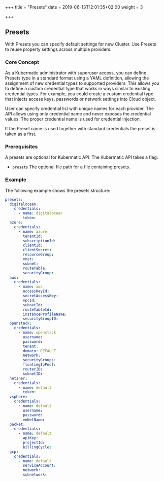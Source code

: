 +++
title = "Presets"
date = 2019-06-13T12:01:35+02:00
weight = 3

+++

## Presets

With Presets you can specify default settings for new Cluster. Use Presets to reuse property settings across multiple providers.

### Core Concept

As a Kubermatic administrator with superuser access, you can define Presets type in a standard format using a YAML
definition, allowing the assignment of new credential types to supported providers. This allows you to define a custom
credential type that works in ways similar to existing credential types. For example, you could create a custom credential
type that injects access keys, passwords or network settings into Cloud object.

User can specify credential list with unique names for each provider. The API allows using only credential name and never exposes the credential values.
The proper credential name is used for credential injection.

If the Preset name is used together with standard credentials the preset is taken as a first.

### Prerequisites

A presets are optional for Kubermatic API. The Kubermatic API takes a flag:

- `presets` The optional file path for a file containing presets.

### Example

The following example shows the presets structure:

```yaml
presets:
  digitalocean:
    credentials:
      - name: digitalocean
        token:
  azure:
    credentials:
      - name: azure
        tenantId:
        subscriptionId:
        clientId:
        clientSecret:
        resourceGroup:
        vnet:
        subnet:
        routeTable:
        securityGroup:
  aws:
    credentials:
      - name: aws
        accessKeyId:
        secretAccessKey:
        vpcId:
        subnetId:
        routeTableId:
        instanceProfileName:
        securityGroupID:
  openstack:
    credentials:
      - name: openstack
        username:
        password:
        tenant:
        domain: DEFAULT
        network:
        securityGroups:
        floatingIpPool:
        routerID:
        subnetID:
  hetzner:
    credentials:
      - name: default
        token:
  vsphere:
    credentials:
      - name: default
        username:
        password:
        vmNetName:
  packet:
    credentials:
      - name: default
        apiKey:
        projectId:
        billingCycle:
  gcp:
    credentials:
      - name: default
        serviceAccount:
        network:
        subnetwork:

```
